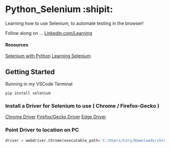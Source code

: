 # Python_Selenium :shipit:
Learning how to use Selenium, to automate testing in the browser!

Follow along on ... [Linkedin.com/Learning](https://www.linkedin.com/learning/using-python-for-automation/automating-web-browsing)

#### Resources 
[Selenium with Python](https://selenium-python.readthedocs.io/installation.html#introduction)
[Learning Selenium](https://www.seleniumeasy.com/)


## Getting Started

Running in my VSCode Terminal

`pip install selenium`

### Install a Driver for Selenium to use ( Chrome / Firefox-Gecko )

[Chrome Driver](https://sites.google.com/a/chromium.org/chromedriver/downloads)
[Firefox/Gecko Driver](https://github.com/mozilla/geckodriver/releases)
[Edge Driver](https://developer.microsoft.com/en-us/microsoft-edge/tools/webdriver/)

### Point Driver to location on PC

```Python
driver = webdriver.Chrome(executable_path='C:/Users/Cory/Downloads/chromedriver_win32/chromedriver.exe')
```




